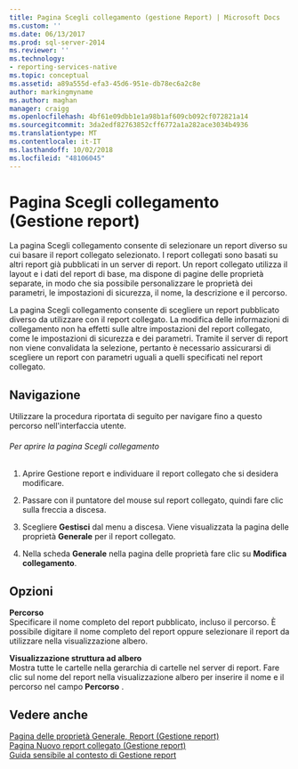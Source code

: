 ```yaml
---
title: Pagina Scegli collegamento (gestione Report) | Microsoft Docs
ms.custom: ''
ms.date: 06/13/2017
ms.prod: sql-server-2014
ms.reviewer: ''
ms.technology:
- reporting-services-native
ms.topic: conceptual
ms.assetid: a89a555d-efa3-45d6-951e-db78ec6a2c8e
author: markingmyname
ms.author: maghan
manager: craigg
ms.openlocfilehash: 4bf61e09dbb1e1a98b1af609cb092cf072821a14
ms.sourcegitcommit: 3da2edf82763852cff6772a1a282ace3034b4936
ms.translationtype: MT
ms.contentlocale: it-IT
ms.lasthandoff: 10/02/2018
ms.locfileid: "48106045"
---
```

# <a name="choose-link-page-report-manager"></a>Pagina Scegli collegamento (Gestione report)
  La pagina Scegli collegamento consente di selezionare un report diverso su cui basare il report collegato selezionato. I report collegati sono basati su altri report già pubblicati in un server di report. Un report collegato utilizza il layout e i dati del report di base, ma dispone di pagine delle proprietà separate, in modo che sia possibile personalizzare le proprietà dei parametri, le impostazioni di sicurezza, il nome, la descrizione e il percorso.  
  
 La pagina Scegli collegamento consente di scegliere un report pubblicato diverso da utilizzare con il report collegato. La modifica delle informazioni di collegamento non ha effetti sulle altre impostazioni del report collegato, come le impostazioni di sicurezza e dei parametri. Tramite il server di report non viene convalidata la selezione, pertanto è necessario assicurarsi di scegliere un report con parametri uguali a quelli specificati nel report collegato.  
  
## <a name="navigation"></a>Navigazione  
 Utilizzare la procedura riportata di seguito per navigare fino a questo percorso nell'interfaccia utente.  
  
###### <a name="to-open-the-choose-link-page"></a>Per aprire la pagina Scegli collegamento  
  
1.  Aprire Gestione report e individuare il report collegato che si desidera modificare.  
  
2.  Passare con il puntatore del mouse sul report collegato, quindi fare clic sulla freccia a discesa.  
  
3.  Scegliere **Gestisci** dal menu a discesa. Viene visualizzata la pagina delle proprietà **Generale** per il report collegato.  
  
4.  Nella scheda **Generale** nella pagina delle proprietà fare clic su **Modifica collegamento**.  
  
## <a name="options"></a>Opzioni  
 **Percorso**  
 Specificare il nome completo del report pubblicato, incluso il percorso. È possibile digitare il nome completo del report oppure selezionare il report da utilizzare nella visualizzazione albero.  
  
 **Visualizzazione struttura ad albero**  
 Mostra tutte le cartelle nella gerarchia di cartelle nel server di report. Fare clic sul nome del report nella visualizzazione albero per inserire il nome e il percorso nel campo **Percorso** .  
  
## <a name="see-also"></a>Vedere anche  
 [Pagina delle proprietà Generale, Report &#40;Gestione report&#41;](../../2014/reporting-services/general-properties-page-reports-report-manager.md)   
 [Pagina Nuovo report collegato &#40;Gestione report&#41;](../../2014/reporting-services/new-linked-report-page-report-manager.md)   
 [Guida sensibile al contesto di Gestione report](../../2014/reporting-services/report-manager-f1-help.md)  
  
  
